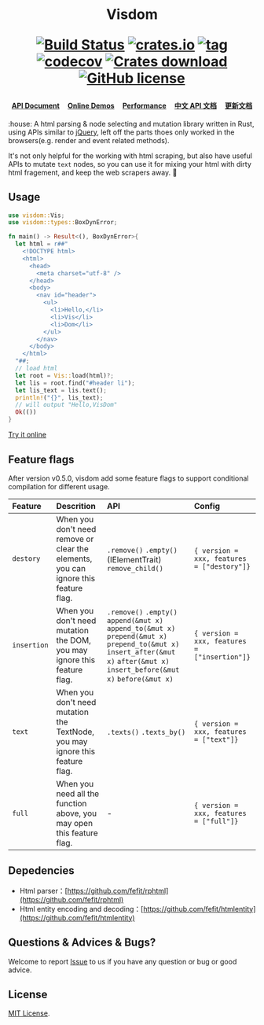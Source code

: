 <h1 align="center">

<strong>Visdom</strong>

[![Build Status](https://travis-ci.org/fefit/visdom.svg?branch=main)](https://travis-ci.com/github/fefit/visdom)
[![crates.io](https://img.shields.io/crates/v/visdom.svg)](https://crates.io/crates/visdom)
[![tag](https://img.shields.io/github/v/tag/fefit/visdom.svg?sort=semver)](https://github.com/fefit/visdom/tags)
[![codecov](https://codecov.io/gh/fefit/visdom/branch/main/graph/badge.svg)](https://codecov.io/gh/fefit/visdom)
[![Crates download](https://img.shields.io/crates/d/visdom.svg)](https://crates.io/crates/visdom)
[![GitHub license](https://img.shields.io/github/license/fefit/visdom)](https://github.com/fefit/visdom/blob/main/LICENSE)

</h1>
<h4 align="center">

[API Document](https://github.com/fefit/visdom/wiki/API-Document)&nbsp;&nbsp;&nbsp;&nbsp;
[Online Demos](http://visdom.suchjs.com/#doc)&nbsp;&nbsp;&nbsp;&nbsp;
[Performance](https://github.com/fefit/visdom/blob/main/performance/README.md)&nbsp;&nbsp;&nbsp;&nbsp;
[中文 API 文档](https://github.com/fefit/visdom/wiki/%E4%B8%AD%E6%96%87API%E6%96%87%E6%A1%A3)&nbsp;&nbsp;&nbsp;&nbsp;
[更新文档](https://github.com/fefit/visdom/blob/main/CHANGELOG.md)

</h4>
<p>
:house:  A html parsing & node selecting and mutation library written in Rust, using APIs similar to <a href="https://www.jquery.com" target="_blank">jQuery</a>, left off the parts thoes only worked in the browsers(e.g. render and event related methods).

It's not only helpful for the working with html scraping, but also have useful APIs to mutate `text` nodes, so you can use it for mixing your html with dirty html fragement, and keep the web scrapers away. :sparkling_heart:

</p>

## Usage

```rust
use visdom::Vis;
use visdom::types::BoxDynError;

fn main() -> Result<(), BoxDynError>{
  let html = r##"
    <!DOCTYPE html>
    <html>
      <head>
        <meta charset="utf-8" />
      </head>
      <body>
        <nav id="header">
          <ul>
            <li>Hello,</li>
            <li>Vis</li>
            <li>Dom</li>
          </ul>
        </nav>
      </body>
    </html>
  "##;
  // load html
  let root = Vis::load(html)?;
  let lis = root.find("#header li");
  let lis_text = lis.text();
  println!("{}", lis_text);
  // will output "Hello,VisDom"
  Ok(())
}
```

[Try it online](http://visdom.suchjs.com/#hello)

## Feature flags

After version v0.5.0, visdom add some feature flags to support conditional compilation for different usage.

| Feature     | Descrition                                                                          | API                                                                                                                                                                                | Config                                       |
| :---------- | :---------------------------------------------------------------------------------- | :--------------------------------------------------------------------------------------------------------------------------------------------------------------------------------- | :------------------------------------------- |
| `destory`   | When you don't need remove or clear the elements, you can ignore this feature flag. | `.remove()` `.empty()` (IElementTrait) `remove_child()`                                                                                                                                                             | `{ version = xxx, features = ["destory"]}`   |
| `insertion` | When you don't need mutation the DOM, you may ignore this feature flag.             | `.remove()` `.empty()` `append(&mut x)` `append_to(&mut x)` `prepend(&mut x)` `prepend_to(&mut x)` `insert_after(&mut x)` `after(&mut x)` `insert_before(&mut x)` `before(&mut x)` | `{ version = xxx, features = ["insertion"]}` |
| `text` | When you don't need mutation the TextNode, you may ignore this feature flag.             | `.texts()` `.texts_by()` | `{ version = xxx, features = ["text"]}` |
| `full` | When you need all the function above, you may open this feature flag.            | - | `{ version = xxx, features = ["full"]}` |

## Depedencies

- Html parser：[https://github.com/fefit/rphtml](https://github.com/fefit/rphtml)
- Html entity encoding and decoding：[https://github.com/fefit/htmlentity](https://github.com/fefit/htmlentity)

## Questions & Advices & Bugs?

Welcome to report [Issue](https://github.com/fefit/visdom/issues) to us if you have any question or bug or good advice.

## License

[MIT License](./LICENSE).

